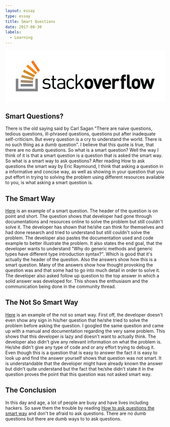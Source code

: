 ```yaml
---
layout: essay
type: essay
title: Smart Questions
date: 2017-08-30
labels:
  - Learning
---
```


<img class="ui medium left floated image" src="../images/stack-overflow.png">

## Smart Questions?

  There is the old saying said by Carl Sagan "There are naive questions, tedious questions, ill-phrased questions, questions put after inadequate self-criticism. But every question is a cry to understand the world. There is no such thing as a dumb question". I believe that this quote is true, that there are no dumb questions. So what is a smart question? Well the way I think of it is that a smart question is a question that is asked the smart way. So what is a smart way to ask questions? After reading How to ask questions the smart way by Eric Raymound, I think that asking a question in a informative and concise way, as well as showing in your question that you put effort in trying to solving the problem using different resources available to you, is what asking a smart question is. 
 
## The Smart Way
  
   [Here](https://stackoverflow.com/questions/45568008/why-do-generic-methods-and-generic-types-have-different-type-introduction-syntax) is an example of a smart question. The header of the question is on point and short. The question shows that developer had gone through documentations and resources online to solve the problem but still couldn't solve it. The developer has shown that he/she can think for themselves and had done research and tried to understand but still couldn't solve the problem. The developer also pastes the documentation used and code example to better illustrate the problem. It also states the end goal, that the developer wants to understand "Why do generic methods and generic types have different type introduction syntax?". Which is good that it's actually the header of the question. Also the answers show how this is a smart question. Many of the answers show how thought provoking the question was and that some had to go into much detail in order to solve it. The developer also asked follow up question to the top answer in which a solid answer was developed for. This shows the enthusiasm and the communication being done in the community thread. 
   
## The Not So Smart Way 
   [Here](https://stackoverflow.com/questions/4660142/what-is-a-nullreferenceexception-and-how-do-i-fix-it) is an example of the not so smart way. First off, the developer doesn't even show any sign in his/her question that he/she tried to solve the problem before asking the question. I googled the same question and came up with a manual and documentation regarding the very same problem. This shows that this developer is lazy and doesn't want to actually think. The developer also didn't give any relevant information on what the problem is. He/she didn't give any type of code and or any effort trying to debug it. Even though this is a question that is easy to answer the fact it is easy to look up and find the answer yourself shows that question was not smart. It is understandable that the developer might have already known the answer but didn't quite understand but the fact that he/she didn't state it in the question proves the point that this question was not asked smart way.
   
## The Conclusion
   In this day and age, a lot of people are busy and have lives including hackers. So save them the trouble by reading [How to ask questions the smart way](http://www.catb.org/esr/faqs/smart-questions.html) and don't be afraid to ask questions. There are no dumb questions but there are dumb ways to to ask questions. 
